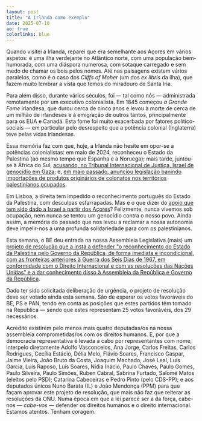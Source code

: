 ```yaml
---
layout: post
title: "A Irlanda como exemplo"
date: 2025-07-10
ao: true
colorlinks: blue
---
```


Quando visitei a Irlanda, reparei que era semelhante aos Açores em vários aspetos: é uma ilha verdejante no Atlântico norte, com uma população bem-humorada, com uma diáspora numerosa, com sotaque carregado e sem medo de chamar os bois pelos nomes. Até nas paisagens existem vários paralelos, como é o caso dos _Cliffs of Moher_ (um dos _ex libris_ da ilha), que fazem muito lembrar a vista que temos do miradouro de Santa Iria.

Para além disso, durante vários séculos, foi — tal como nós — administrada remotamente por um executivo colonialista. Em 1845 começou _a Grande Fome_ irlandesa, que durou cerca de cinco anos e levou à morte de cerca de um milhão de irlandeses e à emigração de outros tantos, principalmente para os EUA e Canadá. Esta fome foi muito exacerbada por fatores político-sociais — em particular pelo desrespeito que a potência colonial (Inglaterra) teve pelas vidas irlandesas.

Essa memória faz com que, hoje, a Irlanda não hesite em opor-se a potências colonialistas: em maio de 2024, reconheceu o Estado da Palestina (ao mesmo tempo que Espanha e a Noruega); mais tarde, juntou-se à África do Sul, [acusando, no Tribunal Internacional de Justiça, Israel de genocídio em Gaza](https://web.archive.org/web/20241213164714/https://www.irishtimes.com/politics/2024/12/11/government-confirms-ireland-will-intervene-in-two-cases-before-international-court-of-justice/); e, [em maio passado, anunciou legislação banindo importações de produtos originários de colonatos nos territórios palestinianos ocupados](https://www.theguardian.com/world/2025/may/26/ireland-bill-ban-imports-from-occupied-palestinian-territories).

Em Lisboa, a direita tem impedido o reconhecimento português do Estado da Palestina, com desculpas esfarrapadas. Mas e o que dizer do [apoio que tem sido dado a Israel a partir dos Açores](https://mesquita.xyz/gaza-18-maio)? Felizmente, nunca vivemos sob ocupação, nem nunca se tentou um genocídio contra o nosso povo. Ainda assim, a memória do passado que nos levou a reclamar a nossa autonomia deve impelir-nos a uma profunda solidariedade para com os palestinianos.

Esta semana, o BE deu entrada na nossa Assembleia Legislativa (mais) um [projeto de resolução que a insta a defender "o reconhecimento do Estado da Palestina pelo Governo da República, de forma imediata e incondicional, com as fronteiras anteriores à Guerra dos Seis Dias de 1967, em conformidade com o Direito Internacional e com as resoluções das Nações Unidas" e a dar conhecimento disso à Assembleia da República e Governo da República](http://base.alra.pt:82/4DACTION/w_pesquisa_registo/3/3722).

Dado ter sido solicitada deliberação de urgência, o projeto de resolução deve ser votado ainda esta semana. São de esperar os votos favoráveis do BE, PS e PAN, tendo em conta as posições que estes partidos têm tomado na República — sendo que estes representam 25 votos favoráveis, dos 29 necessários.

Acredito existirem pelo menos mais quatro deputadas/os na nossa assembleia comprometidas/os com os direitos humanos. E, por que a democracia representativa é levada a cabo por representantes com nome, interpelo diretamente
Adolfo Vasconcelos, Ana Jorge, Carlos Freitas, Carlos Rodrigues, Cecília Estácio, Délia Melo, Flávio Soares, Francisco Gaspar, Jaime Vieira, João Bruto da Costa, Joaquim Machado, José Leal, Luís Garcia, Luís Raposo, Luís Soares, Nídia Inácio, Paulo Chaves, Paulo Gomes, Paulo Silveira, Paulo Simões, Ruben Cabral, Sabrina Furtado, Salomé Matos (eleitos pelo PSD); Catarina Cabeceiras e Pedro Pinto (pelo CDS-PP); e aos deputados únicos Nuno Barata (IL) e João Mendonça (PPM) para que façam aprovar este projeto de resolução, que mais não faz que reiterar as resoluções da ONU. Numa época em que a lei parece ser a da força, cabe-nos — _cabe-vos_ — defender os direitos humanos e o direito internacional. Estamos atentos. Tenham coragem.
